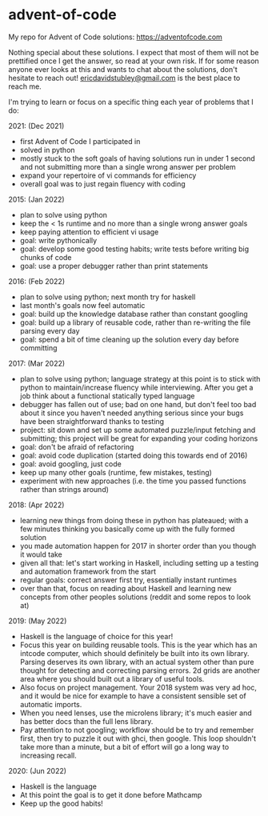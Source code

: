 # advent-of-code
My repo for Advent of Code solutions: https://adventofcode.com

Nothing special about these solutions. I expect that most of them will not be prettified once I get the answer, so read at your own risk. If for some reason anyone ever looks at this and wants to chat about the solutions, don't hesitate to reach out! ericdavidstubley@gmail.com is the best place to reach me.

I'm trying to learn or focus on a specific thing each year of problems that I do:

2021: (Dec 2021) 
- first Advent of Code I participated in
- solved in python
- mostly stuck to the soft goals of having solutions run in under 1 second and not submitting more than a single wrong answer per problem
- expand your repertoire of vi commands for efficiency
- overall goal was to just regain fluency with coding

2015: (Jan 2022)
- plan to solve using python
- keep the < 1s runtime and no more than a single wrong answer goals
- keep paying attention to efficient vi usage
- goal: write pythonically
- goal: develop some good testing habits; write tests before writing big chunks of code
- goal: use a proper debugger rather than print statements

2016: (Feb 2022)
- plan to solve using python; next month try for haskell
- last month's goals now feel automatic
- goal: build up the knowledge database rather than constant googling
- goal: build up a library of reusable code, rather than re-writing the file parsing every day
- goal: spend a bit of time cleaning up the solution every day before committing

2017: (Mar 2022)
- plan to solve using python; language strategy at this point is to stick with python to maintain/increase fluency while interviewing. After you get a job think about a functional statically typed language
- debugger has fallen out of use; bad on one hand, but don't feel too bad about it since you haven't needed anything serious since your bugs have been straightforward thanks to testing
- project: sit down and set up some automated puzzle/input fetching and submitting; this project will be great for expanding your coding horizons
- goal: don't be afraid of refactoring
- goal: avoid code duplication (started doing this towards end of 2016)
- goal: avoid googling, just code
- keep up many other goals (runtime, few mistakes, testing)
- experiment with new approaches (i.e. the time you passed functions rather than strings around)

2018: (Apr 2022)
- learning new things from doing these in python has plateaued; with a few minutes thinking you basically come up with the fully formed solution
- you made automation happen for 2017 in shorter order than you though it would take
- given all that: let's start working in Haskell, including setting up a testing and automation framework from the start
- regular goals: correct answer first try, essentially instant runtimes
- over than that, focus on reading about Haskell and learning new concepts from other peoples solutions (reddit and some repos to look at)

2019: (May 2022)
- Haskell is the language of choice for this year!
- Focus this year on building reusable tools. This is the year which has an intcode computer, which should definitely be built into its own library. Parsing deserves its own library, with an actual system other than pure thought for detecting and correcting parsing errors. 2d grids are another area where you should built out a library of useful tools.
- Also focus on project management. Your 2018 system was very ad hoc, and it would be nice for example to have a consistent sensible set of automatic imports.
- When you need lenses, use the microlens library; it's much easier and has better docs than the full lens library.
- Pay attention to not googling; workflow should be to try and remember first, then try to puzzle it out with ghci, then google. This loop shouldn't take more than a minute, but a bit of effort will go a long way to increasing recall.


2020: (Jun 2022)
- Haskell is the language
- At this point the goal is to get it done before Mathcamp
- Keep up the good habits!